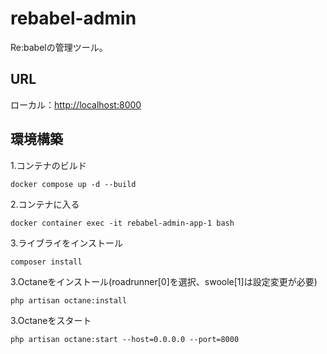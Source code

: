 # rebabel-admin
Re:babelの管理ツール。
## URL  
ローカル：[http://localhost:8000](http://localhost:8004)  
## 環境構築
1.コンテナのビルド
```
docker compose up -d --build
```
2.コンテナに入る
```
docker container exec -it rebabel-admin-app-1 bash
```
3.ライブライをインストール
```
composer install
```
3.Octaneをインストール(roadrunner[0]を選択、swoole[1]は設定変更が必要)
```
php artisan octane:install
```
3.Octaneをスタート
```
php artisan octane:start --host=0.0.0.0 --port=8000
```